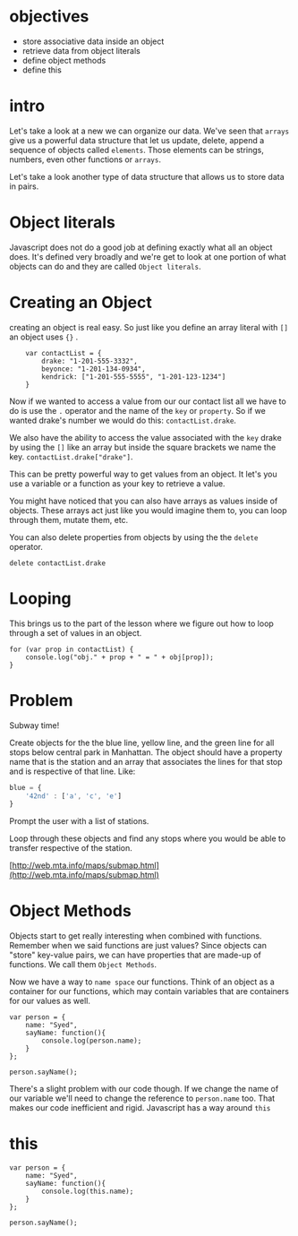 # objectives


- store associative data inside an object
- retrieve data from object literals
- define object methods
- define this


# intro

Let's take a look at a new we can organize our data. We've seen that `arrays` give us a powerful data structure that let us update, delete, append a sequence of objects called `elements`. Those elements can be strings, numbers, even other functions or `arrays`.

Let's take a look another type of data structure that allows us to store data in pairs.

# Object literals

Javascript does not do a good job at defining exactly what all an object does. It's defined very broadly and we're get to look at one portion of what objects can do and they are called `Object literals`.

# Creating an Object

creating an object is real easy. So just like you define an array literal with `[]` an object uses `{}` .

		var contactList = {
			drake: "1-201-555-3332",
			beyonce: "1-201-134-0934",
			kendrick: ["1-201-555-5555", "1-201-123-1234"]
		}

Now if we wanted to access a value from our our contact list all we have to do is use the `.` operator and the name of the `key` or `property`. So if we wanted drake's number we would do this: `contactList.drake`.

We also have the ability to access the value associated with the `key` drake by using the `[]` like an array but inside the square brackets we name the key. `contactList.drake["drake"]`.

This can be pretty powerful way to get values from an object. It let's you use a variable or a function as your key to retrieve a value.

You might have noticed that you can also have arrays as values inside of objects. These arrays act just like you would imagine them to, you can loop through them, mutate them, etc.

You can also delete properties from objects by using the the `delete` operator.

```JS
delete contactList.drake
```

# Looping

This brings us to the part of the lesson where we figure out how to loop through a set of values in an object.

	for (var prop in contactList) {
		console.log("obj." + prop + " = " + obj[prop]);
	}

# Problem

Subway time!

Create objects for the the blue line, yellow line, and the green line for all stops below central park in Manhattan. The object should have a property name that is the station and an array that associates the lines for that stop and is respective of that line. Like:

```js
blue = {
	'42nd' : ['a', 'c', 'e']
}
```
Prompt the user with a list of stations.

Loop through these objects and find any stops where you would be able to transfer respective of the station.

[http://web.mta.info/maps/submap.html](http://web.mta.info/maps/submap.html)

# Object Methods

Objects start to get really interesting when combined with functions. Remember when we said functions are just values? Since objects can "store" key-value pairs, we can have properties that are made-up of functions. We call them `Object Methods`.

Now we have a way to `name space` our functions. Think of an object as a container for our functions, which may contain variables that are containers for our values as well.

```
var person = {
	name: "Syed",
	sayName: function(){
		console.log(person.name);
	}
};

person.sayName();
```

There's a slight problem with our code though. If we change the name of our variable we'll need to change the reference to `person.name` too. That makes our code inefficient and rigid. Javascript has a way around `this`

# this

```
var person = {
	name: "Syed",
	sayName: function(){
		console.log(this.name);
	}
};

person.sayName();
```

